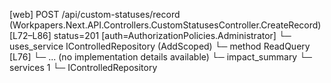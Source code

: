 [web] POST /api/custom-statuses/record  (Workpapers.Next.API.Controllers.CustomStatusesController.CreateRecord)  [L72–L86] status=201 [auth=AuthorizationPolicies.Administrator]
  └─ uses_service IControlledRepository<RecordStatus> (AddScoped)
    └─ method ReadQuery [L76]
      └─ ... (no implementation details available)
  └─ impact_summary
    └─ services 1
      └─ IControlledRepository<RecordStatus>

